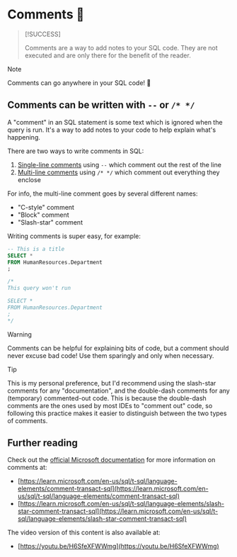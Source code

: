 # Comments 📝

> [!SUCCESS]
>
> Comments are a way to add notes to your SQL code. They are not executed and are only there for the benefit of the reader.

> [!NOTE]
>
> Comments can go anywhere in your SQL code! 🚀

## Comments can be written with `--` or `/* */`

A "comment" in an SQL statement is some text which is ignored when the query is run. It's a way to add notes to your code to help explain what's happening.

There are two ways to write comments in SQL:

1. [Single-line comments](https://learn.microsoft.com/en-us/sql/t-sql/language-elements/comment-transact-sql) using `--` which comment out the rest of the line
2. [Multi-line comments](https://learn.microsoft.com/en-us/sql/t-sql/language-elements/slash-star-comment-transact-sql) using `/* */` which comment out everything they enclose

For info, the multi-line comment goes by several different names:

- "C-style" comment
- "Block" comment
- "Slash-star" comment

Writing comments is super easy, for example:

```sql
-- This is a title
SELECT *
FROM HumanResources.Department
;

/*
This query won't run

SELECT *
FROM HumanResources.Department
;
*/
```

> [!WARNING]
>
> Comments can be helpful for explaining bits of code, but a comment should never excuse bad code! Use them sparingly and only when necessary.

> [!TIP]
>
> This is my personal preference, but I'd recommend using the slash-star comments for any "documentation", and the double-dash comments for any (temporary) commented-out code. This is because the double-dash comments are the ones used by most IDEs to "comment out" code, so following this practice makes it easier to distinguish between the two types of comments.

## Further reading

Check out the [official Microsoft documentation](https://learn.microsoft.com/en-us/sql/t-sql/language-elements/language-elements-transact-sql) for more information on comments at:

- [https://learn.microsoft.com/en-us/sql/t-sql/language-elements/comment-transact-sql](https://learn.microsoft.com/en-us/sql/t-sql/language-elements/comment-transact-sql)
- [https://learn.microsoft.com/en-us/sql/t-sql/language-elements/slash-star-comment-transact-sql](https://learn.microsoft.com/en-us/sql/t-sql/language-elements/slash-star-comment-transact-sql)

The video version of this content is also available at:

- [https://youtu.be/H6SfeXFWWmg](https://youtu.be/H6SfeXFWWmg)
